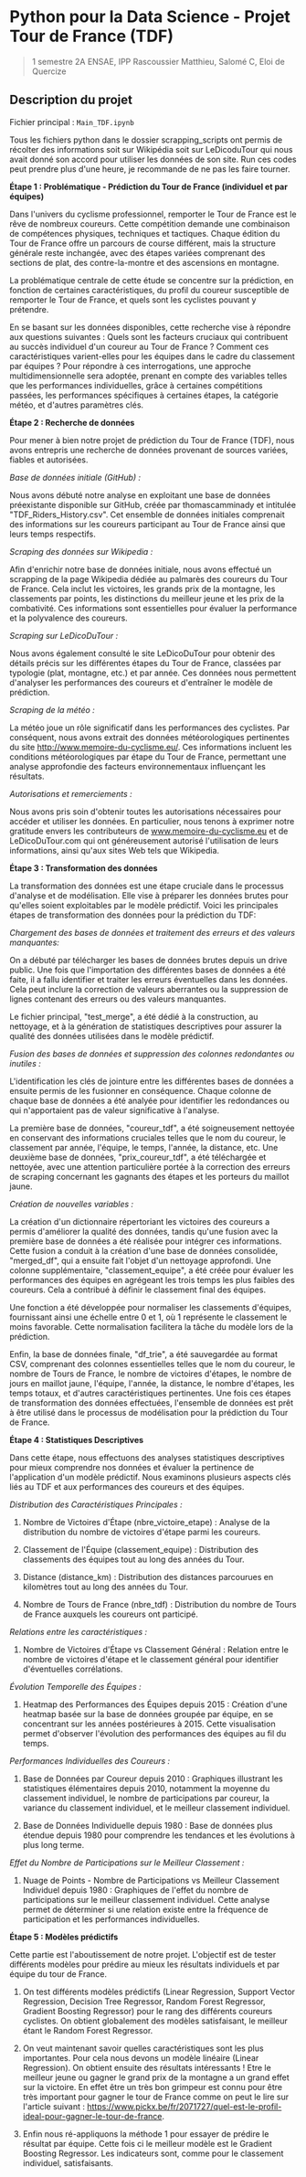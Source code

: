 # Python pour la Data Science - Projet Tour de France (TDF)
> 1 semestre 2A ENSAE, IPP
Rascoussier Matthieu, Salomé C, Eloi de Quercize 

## Description du projet
Fichier principal : `Main_TDF.ipynb`

Tous les fichiers python dans le dossier scrapping_scripts ont permis de récolter des informations soit sur Wikipédia soit sur LeDicoduTour qui nous avait donné son accord pour utiliser les données de son site. Run ces codes peut prendre plus d'une heure, je recommande de ne pas les faire tourner.

**Étape 1 : Problématique - Prédiction du Tour de France (individuel et par équipes)**

Dans l'univers du cyclisme professionnel, remporter le Tour de France est le rêve de nombreux coureurs. Cette compétition demande une combinaison de compétences physiques, techniques et tactiques. Chaque édition du Tour de France offre un parcours de course différent, mais la structure générale reste inchangée, avec des étapes variées comprenant des sections de plat, des contre-la-montre et des ascensions en montagne.

La problématique centrale de cette étude se concentre sur la prédiction, en fonction de certaines caractéristiques, du profil du coureur susceptible de remporter le Tour de France, et quels sont les cyclistes pouvant y prétendre.

En se basant sur les données disponibles, cette recherche vise à répondre aux questions suivantes : Quels sont les facteurs cruciaux qui contribuent au succès individuel d'un coureur au Tour de France ? Comment ces caractéristiques varient-elles pour les équipes dans le cadre du classement par équipes ? Pour répondre à ces interrogations, une approche multidimensionnelle sera adoptée, prenant en compte des variables telles que les performances individuelles, grâce à certaines compétitions passées, les performances spécifiques à certaines étapes, la catégorie météo, et d'autres paramètres clés.

**Étape 2 : Recherche de données**

Pour mener à bien notre projet de prédiction du Tour de France (TDF), nous avons entrepris une recherche de données provenant de sources variées, fiables et autorisées.

*Base de données initiale (GitHub) :*

Nous avons débuté notre analyse en exploitant une base de données préexistante disponible sur GitHub, créée par thomascamminady et intitulée "TDF_Riders_History.csv". Cet ensemble de données initiales comprenait des informations sur les coureurs participant au Tour de France ainsi que leurs temps respectifs.

*Scraping des données sur Wikipedia :*

Afin d'enrichir notre base de données initiale, nous avons effectué un scrapping de la page Wikipedia dédiée au palmarès des coureurs du Tour de France. Cela inclut les victoires, les grands prix de la montagne, les classements par points, les distinctions du meilleur jeune et les prix de la combativité. Ces informations sont essentielles pour évaluer la performance et la polyvalence des coureurs.

*Scraping sur LeDicoDuTour :*

Nous avons également consulté le site LeDicoDuTour pour obtenir des détails précis sur les différentes étapes du Tour de France, classées par typologie (plat, montagne, etc.) et par année. Ces données nous permettent d'analyser les performances des coureurs et d'entraîner le modèle de prédiction.

*Scraping de la météo :*

La météo joue un rôle significatif dans les performances des cyclistes. Par conséquent, nous avons extrait des données météorologiques pertinentes du site http://www.memoire-du-cyclisme.eu/. Ces informations incluent les conditions météorologiques par étape du Tour de France, permettant une analyse approfondie des facteurs environnementaux influençant les résultats.

*Autorisations et remerciements :*

Nous avons pris soin d'obtenir toutes les autorisations nécessaires pour accéder et utiliser les données. En particulier, nous tenons à exprimer notre gratitude envers les contributeurs de www.memoire-du-cyclisme.eu et de LeDicoDuTour.com qui ont généreusement autorisé l'utilisation de leurs informations, ainsi qu'aux sites Web tels que Wikipedia.

**Étape 3 : Transformation des données**

La transformation des données est une étape cruciale dans le processus d'analyse et de modélisation. Elle vise à préparer les données brutes pour qu'elles soient exploitables par le modèle prédictif. Voici les principales étapes de transformation des données pour la prédiction du TDF:

*Chargement des bases de données et traitement des erreurs et des valeurs manquantes:*

On a débuté par télécharger les bases de données brutes depuis un drive public. Une fois que l'importation des différentes bases de données a été faite, il a fallu identifier et traiter les erreurs éventuelles dans les données. Cela peut inclure la correction de valeurs aberrantes ou la suppression de lignes contenant des erreurs ou des valeurs manquantes. 

Le fichier principal, "test_merge", a été dédié à la construction, au nettoyage, et à la génération de statistiques descriptives pour assurer la qualité des données utilisées dans le modèle prédictif.

*Fusion des bases de données et suppression des colonnes redondantes ou inutiles :*

L'identification les clés de jointure entre les différentes bases de données a ensuite permis de les fusionner en conséquence. Chaque colonne de chaque base de données a été analyée pour identifier les redondances ou qui n'apportaient pas de valeur significative à l'analyse. 

La première base de données, "coureur_tdf", a été soigneusement nettoyée en conservant des informations cruciales telles que le nom du coureur, le classement par année, l'équipe, le temps, l'année, la distance, etc. Une deuxième base de données, "prix_coureur_tdf", a été téléchargée et nettoyée, avec une attention particulière portée à la correction des erreurs de scraping concernant les gagnants des étapes et les porteurs du maillot jaune. 

*Création de nouvelles variables :*

La création d'un dictionnaire répertoriant les victoires des coureurs a permis d'améliorer la qualité des données, tandis qu'une fusion avec la première base de données a été réalisée pour intégrer ces informations. Cette fusion a conduit à la création d'une base de données consolidée, "merged_df", qui a ensuite fait l'objet d'un nettoyage approfondi.
Une colonne supplémentaire, "classement_equipe", a été créée pour évaluer les performances des équipes en agrégeant les trois temps les plus faibles des coureurs. Cela a contribué à définir le classement final des équipes.

Une fonction a été développée pour normaliser les classements d'équipes, fournissant ainsi une échelle entre 0 et 1, où 1 représente le classement le moins favorable. Cette normalisation facilitera la tâche du modèle lors de la prédiction.

Enfin, la base de données finale, "df_trie", a été sauvegardée au format CSV, comprenant des colonnes essentielles telles que le nom du coureur, le nombre de Tours de France, le nombre de victoires d'étapes, le nombre de jours en maillot jaune, l'équipe, l'année, la distance, le nombre d'étapes, les temps totaux, et d'autres caractéristiques pertinentes. Une fois ces étapes de transformation des données effectuées, l'ensemble de données est prêt à être utilisé dans le processus de modélisation pour la prédiction du Tour de France.

**Étape 4 : Statistiques Descriptives**

Dans cette étape, nous effectuons des analyses statistiques descriptives pour mieux comprendre nos données et évaluer la pertinence de l'application d'un modèle prédictif. Nous examinons plusieurs aspects clés liés au TDF et aux performances des coureurs et des équipes.

*Distribution des Caractéristiques Principales :*

1. Nombre de Victoires d'Étape (nbre_victoire_etape) : Analyse de la distribution du nombre de victoires d'étape parmi les coureurs.

2. Classement de l'Équipe (classement_equipe) : Distribution des classements des équipes tout au long des années du Tour.

3. Distance (distance_km) : Distribution des distances parcourues en kilomètres tout au long des années du Tour.

4. Nombre de Tours de France (nbre_tdf) : Distribution du nombre de Tours de France auxquels les coureurs ont participé.

*Relations entre les caractéristiques :*

1. Nombre de Victoires d'Étape vs Classement Général : Relation entre le nombre de victoires d'étape et le classement général pour identifier d'éventuelles corrélations.

*Évolution Temporelle des Équipes :*

1. Heatmap des Performances des Équipes depuis 2015 : Création d'une heatmap basée sur la base de données groupée par équipe, en se concentrant sur les années postérieures à 2015. Cette visualisation permet d'observer l'évolution des performances des équipes au fil du temps.

*Performances Individuelles des Coureurs :*

1. Base de Données par Coureur depuis 2010 : Graphiques illustrant les statistiques élémentaires depuis 2010, notamment la moyenne du classement individuel, le nombre de participations par coureur, la variance du classement individuel, et le meilleur classement individuel.

2. Base de Données Individuelle depuis 1980 : Base de données plus étendue depuis 1980 pour comprendre les tendances et les évolutions à plus long terme.

*Effet du Nombre de Participations sur le Meilleur Classement :*

1. Nuage de Points - Nombre de Participations vs Meilleur Classement Individuel depuis 1980 : Graphiques de l'effet du nombre de participations sur le meilleur classement individuel. Cette analyse permet de déterminer si une relation existe entre la fréquence de participation et les performances individuelles.

**Étape 5 : Modèles prédictifs**
 
Cette partie est l'aboutissement de notre projet. L'objectif est de tester différents modèles pour prédire au mieux les résultats individuels et par équipe du tour de France. 

1. On test différents modèles prédictifs (Linear Regression, Support Vector Regression, Decision Tree Regressor, Random Forest Regressor, Gradient Boosting Regressor) pour le rang des différents coureurs cyclistes. On obtient globalement des modèles satisfaisant, le meilleur étant le Random Forest Regressor.

2. On veut maintenant savoir quelles caractéristiques sont les plus importantes. Pour cela nous devons un modèle linéaire (Linear Regression). On obtient ensuite des résultats intéressants ! Etre le meilleur jeune ou gagner le grand prix de la montagne a un grand effet sur la victoire. En effet être un très bon grimpeur est connu pour être très important pour gagner le tour de France comme on peut le lire sur l'article suivant : https://www.pickx.be/fr/2071727/quel-est-le-profil-ideal-pour-gagner-le-tour-de-france.

3. Enfin nous ré-appliquons la méthode 1 pour essayer de prédire le résultat par équipe. Cette fois ci le meilleur modèle est le Gradient Boosting Regressor. Les indicateurs sont, comme pour le classement individuel, satisfaisants.
